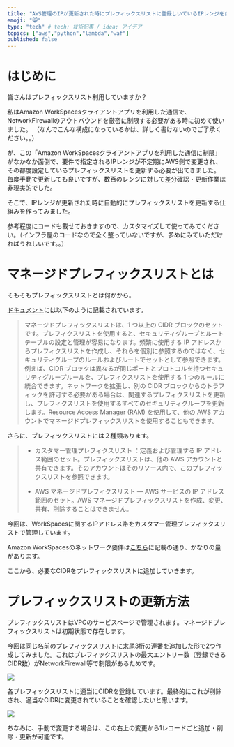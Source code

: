 ```yaml
---
title: "AWS管理のIPが更新された時にプレフィックスリストに登録しいているIPレンジを自動更新する"
emoji: "😸"
type: "tech" # tech: 技術記事 / idea: アイデア
topics: ["aws","python","lambda","waf"]
published: false
---
```


# はじめに

皆さんはプレフィックスリスト利用していますか？

私はAmazon WorkSpacesクライアントアプリを利用した通信で、NetworkFirewallのアウトバウンドを厳密に制限する必要がある時に初めて使いました。
（なんでこんな構成になっているかは、詳しく書けないのでご了承ください。。）

が、この「Amazon WorkSpacesクライアントアプリを利用した通信に制限」がなかなか面倒で、要件で指定されるIPレンジが不定期にAWS側で変更され、その都度設定しているプレフィックスリストを更新する必要が出てきました。
毎度手動で更新しても良いですが、数百のレンジに対して差分確認・更新作業は非現実的でした。

そこで、IPレンジが更新された時に自動的にプレフィックスリストを更新する仕組みを作ってみました。

参考程度にコードも載せておきますので、カスタマイズして使ってみてください。（インフラ屋のコードなので全く整っていないですが、多めにみていただければうれしいです。。）


# マネージドプレフィックスリストとは

そもそもプレフィックスリストとは何かから。

[ドキュメント](https://docs.aws.amazon.com/ja_jp/vpc/latest/userguide/managed-prefix-lists.html)には以下のように記載されています。

> マネージドプレフィックスリストは、1 つ以上の CIDR ブロックのセットです。プレフィクスリストを使用すると、セキュリティグループとルートテーブルの設定と管理が容易になります。頻繁に使用する IP アドレスからプレフィクスリストを作成し、それらを個別に参照するのではなく、セキュリティグループのルールおよびルートでセットとして参照できます。例えば、CIDR ブロックは異なるが同じポートとプロトコルを持つセキュリティグループルールを、プレフィクスリストを使用する 1 つのルールに統合できます。ネットワークを拡張し、別の CIDR ブロックからのトラフィックを許可する必要がある場合は、関連するプレフィクスリストを更新し、プレフィクスリストを使用するすべてのセキュリティグループを更新します。Resource Access Manager (RAM) を使用して、他の AWS アカウントでマネージドプレフィックスリストを使用することもできます。

さらに、プレフィックスリストには２種類あります。

> * カスタマー管理プレフィクスリスト ：定義および管理する IP アドレス範囲のセット。プレフィックスリストは、他の AWS アカウントと共有できます。そのアカウントはそのリソース内で、このプレフィックスリストを参照できます。
> 
> * AWS マネージドプレフィクスリスト — AWS サービスの IP アドレス範囲のセット。AWS マネージドプレフィックスリストを作成、変更、共有、削除することはできません。


今回は、WorkSpacesに関するIPアドレス帯をカスタマー管理プレフィックスリストで管理しています。

Amazon WorkSpacesのネットワーク要件は[こちら](https://docs.aws.amazon.com/ja_jp/workspaces/latest/adminguide/workspaces-port-requirements.html)に記載の通り、かなりの量があります。

ここから、必要なCIDRをプレフィックスリストに追加していきます。


# プレフィックスリストの更新方法

プレフィックスリストはVPCのサービスページで管理されます。マネージドプレフィックスリストは初期状態で存在します。

今回は同じ名前のプレフィックスリストに末尾3桁の連番を追加した形で2つ作成してみました。これはプレフィックスリストの最大エントリー数（登録できるCIDR数）がNetworkFirewall等で制限があるためです。

![](https://storage.googleapis.com/zenn-user-upload/f301e9e347a6-20230503.png)

各プレフィックスリストに適当にCIDRを登録しています。最終的にこれが削除され、適当なCIDRに変更されていることを確認したいと思います。

![](https://storage.googleapis.com/zenn-user-upload/c38da2bb70ac-20230503.png)

ちなみに、手動で変更する場合は、この右上の変更から1レコードごと追加・削除・更新が可能です。




